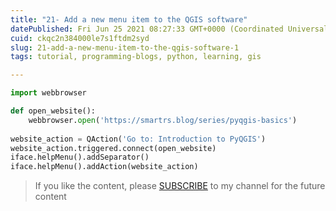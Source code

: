 ```yaml
---
title: "21- Add a new menu item to the QGIS software"
datePublished: Fri Jun 25 2021 08:27:33 GMT+0000 (Coordinated Universal Time)
cuid: ckqc2n384000le7s1ftdm2syd
slug: 21-add-a-new-menu-item-to-the-qgis-software-1
tags: tutorial, programming-blogs, python, learning, gis

---
```


```python
import webbrowser

def open_website():
    webbrowser.open('https://smartrs.blog/series/pyqgis-basics')
    
website_action = QAction('Go to: Introduction to PyQGIS')
website_action.triggered.connect(open_website)
iface.helpMenu().addSeparator()
iface.helpMenu().addAction(website_action)
```

> If you like the content, please [SUBSCRIBE](https://www.youtube.com/channel/UCpbWlHEqBSnJb6i4UemXQpA?sub_confirmation=1) to my channel for the future content
